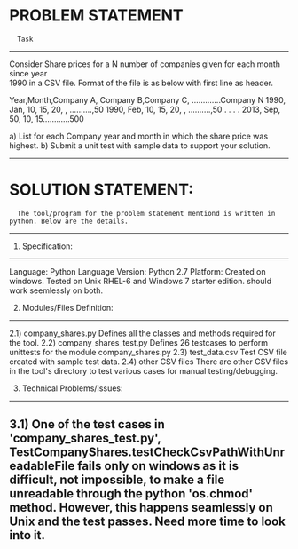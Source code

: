 

PROBLEM STATEMENT
=============================
      Task
-------------------------------------------------------------------------------------------------------------------
Consider Share prices for a N number of companies given for each month since year     
         1990 in a CSV file.  Format of the file is as below with first line as header.
 
Year,Month,Company A, Company B,Company C, .............Company N
1990, Jan, 10, 15, 20, , ..........,50
1990, Feb, 10, 15, 20, , ..........,50
.
.
.
.
2013, Sep, 50, 10, 15............500
 

a) List for each Company year and month in which the share price was highest.
b) Submit a unit test with sample data to support your solution.   

-------------------------------------------------------------------------------------------------------------------

SOLUTION STATEMENT:
=============================
      The tool/program for the problem statement mentiond is written in python. Below are the details.

-------------------------------------------------------------------------------------------------------------------
1) Specification:
-----------------------------
Language: Python
Language Version: Python 2.7
Platform: Created on windows. Tested on Unix RHEL-6 and Windows 7 starter edition. should work seemlessly on both.

2) Modules/Files Definition:
-----------------------------
2.1) company_shares.py
      Defines all the classes and methods required for the tool.
2.2) company_shares_test.py
      Defines 26 testcases to perform unittests for the module company_shares.py
2.3) test_data.csv
      Test CSV file created with sample test data.
2.4) other CSV files
      There are other CSV files in the tool's directory to test various cases for manual testing/debugging.

3) Technical Problems/Issues:
-----------------------------
3.1) One of the test cases in 'company_shares_test.py', TestCompanyShares.testCheckCsvPathWithUnreadableFile
      fails only on windows as it is difficult, not impossible, to make a file unreadable through the python 
      'os.chmod' method. However, this happens seamlessly on Unix and the test passes. 
      Need more time to look into it.
-------------------------------------------------------------------------------------------------------------------
